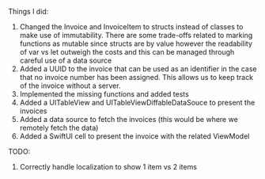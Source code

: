 Things I did:
1. Changed the Invoice and InvoiceItem to structs instead of classes to make use of immutability. There are some trade-offs related to marking functions as mutable since structs are by value however the readability of var vs let outweigh the costs and this can be managed through careful use of a data source
2. Added a UUID to the invoice that can be used as an identifier in the case that no invoice number has been assigned. This allows us to keep track of the invoice without a server.
2. Implemented the missing functions and added tests
3. Added a UITableView and UITableViewDiffableDataSouce to present the invoices
4. Added a data source to fetch the invoices (this would be where we remotely fetch the data)
5. Added a SwiftUI cell to present the invoice with the related ViewModel

TODO:
1. Correctly handle localization to show 1 item vs 2 items
